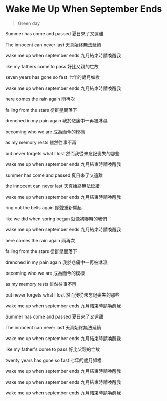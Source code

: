 # Wake Me Up When September Ends
> Green day

Summer has come and passed
夏日來了又遠離

The innocent can never last
天真始終無法延續

wake me up when september ends
九月結束時請喚醒我

like my fathers come to pass
好比父親的亡故

seven years has gone so fast
七年的歲月如梭

wake me up when september ends
九月結束時請喚醒我

here comes the rain again
雨再次

falling from the stars
從群星間落下

drenched in my pain again
我於悲痛中一再被淋濕

becoming who we are
成為而今的模樣

as my memory rests
雖然往事不再

but never forgets what I lost
然而我從未忘記喪失的那些

wake me up when september ends
九月結束時請喚醒我

summer has come and passed
夏日來了又遠離

the innocent can never last
天真始終無法延續

wake me up when september ends
九月結束時請喚醒我

ring out the bells again
鈴聲重新響起

like we did when spring began
就像初春時的我們

wake me up when september ends
九月結束時請喚醒我

here comes the rain again
雨再次

falling from the stars
從群星間落下

drenched in my pain again
我於悲痛中一再被淋濕

becoming who we are
成為而今的模樣

as my memory rests
雖然往事不再

but never forgets what I lost
然而我從未忘記喪失的那些

wake me up when september ends
九月結束時請喚醒我

Summer has come and passed
夏日來了又遠離

The innocent can never last
天真始終無法延續

wake me up when september ends
九月結束時請喚醒我

like my father's come to pass
好比父親的亡故

twenty years has gone so fast
七年的歲月如梭

wake me up when september ends
九月結束時請喚醒我

wake me up when september ends
九月結束時請喚醒我

wake me up when september ends
九月結束時請喚醒我